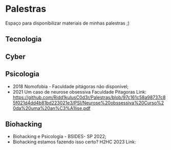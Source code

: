 # Palestras
Espaço para disponibilizar materiais de minhas palestras ;)

## Tecnologia

## Cyber

## Psicologia
- 2018 Nomofobia - Faculdade pitágoras não disponivel;
- 2021 Um caso de neurose obsessiva Faculdade Pitagoras Link: https://github.com/Ridd1kulusC0d3r/Palestras/blob/97c161c58a98737c85f021d4dd4b81bd223021e3/PSI/Neurose%20obssessiva%20Curso%20da%20uma%20an%C3%A1lise.pdf

## Biohacking
- Biohacking e Psicologia - BSIDES- SP 2022;
- Biohacking estamos fazendo isso certo? H2HC 2023 Link: 
